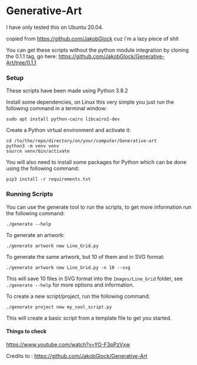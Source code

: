 # Generative-Art

I have only tested this on Ubuntu 20.04.

copied from https://github.com/JakobGlock cuz i'm a lazy piece of shit

You can get these scripts without the python module integration by cloning the 0.1.1 tag, go here: https://github.com/JakobGlock/Generative-Art/tree/0.1.1


### Setup

These scripts have been made using Python 3.8.2

Install some dependencies, on Linux this very simple you just run the following command in a terminal window:

`sudo apt install python-cairo libcairo2-dev`

Create a Python virtual environment and activate it:

```
cd /to/the/repo/directory/on/your/computer/Generative-art
python3 -m venv venv
source venv/bin/activate
```

You will also need to install some packages for Python which can be done using the following command:

`pip3 install -r requirements.txt`


### Running Scripts

You can use the generate tool to run the scripts, to get more information run the following command:

`./generate --help`


To generate an artwork:

`./generate artwork new Line_Grid.py`

To generate the same artwork, but 10 of them and in SVG format:

`./generate artwork new Line_Grid.py -n 10 --svg`

This will save 10 files in SVG format into the `Images/Line_Grid` folder, see `./generate --help` for more options and information.


To create a new script/project, run the following command:

`./generate project new my_cool_script.py`

This will create a basic script from a template file to get you started.

#### Things to check

https://www.youtube.com/watch?v=YO-F3pPzVxw 


Credits to : https://github.com/JakobGlock/Generative-Art
